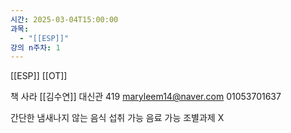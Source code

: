 ```yaml
---
시간: 2025-03-04T15:00:00
과목:
  - "[[ESP]]"
강의 n주차: 1
---
```

[[ESP]] [[OT]]

책 사라
[[김수연]] 대신관 419  maryleem14@naver.com 01053701637 

간단한 냄새나지 않는 음식 섭취 가능 
음료 가능 
조별과제 X 

